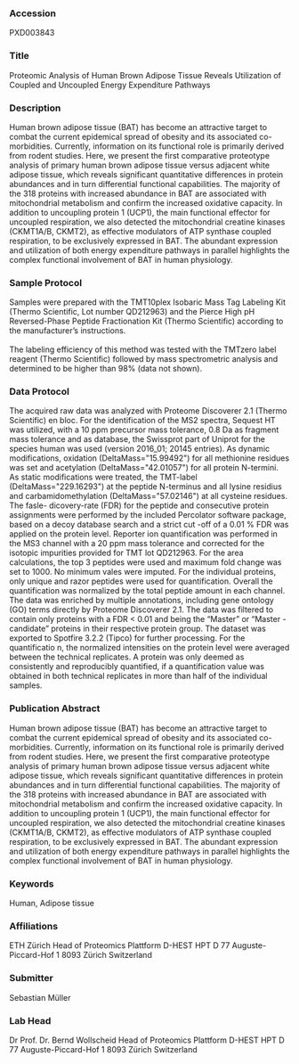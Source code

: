### Accession
PXD003843

### Title
Proteomic Analysis of Human Brown Adipose Tissue Reveals Utilization of Coupled and Uncoupled Energy Expenditure Pathways

### Description
Human brown adipose tissue (BAT) has become an attractive target to combat the current epidemical spread of obesity and its associated co-morbidities. Currently, information on its functional role is primarily derived from rodent studies. Here, we present the first comparative proteotype analysis of primary human brown adipose tissue versus adjacent white adipose tissue, which reveals significant quantitative differences in protein abundances and in turn differential functional capabilities. The majority of the 318 proteins with increased abundance in BAT are associated with mitochondrial metabolism and confirm the increased oxidative capacity. In addition to uncoupling protein 1 (UCP1), the main functional effector for uncoupled respiration, we also detected the mitochondrial creatine kinases (CKMT1A/B, CKMT2), as effective modulators of ATP synthase coupled respiration, to be exclusively expressed in BAT. The abundant expression and utilization of both energy expenditure pathways in parallel highlights the complex functional involvement of BAT in human physiology.

### Sample Protocol
Samples were prepared with the TMT10plex Isobaric Mass Tag Labeling Kit (Thermo Scientific, Lot number QD212963) and the Pierce High pH Reversed-Phase Peptide Fractionation Kit (Thermo Scientific) according to the manufacturer’s instructions.<br><br>The labeling efficiency of this method was tested with the TMTzero label reagent (Thermo Scientific) followed by mass spectrometric analysis and determined to be higher than 98% (data not shown).

### Data Protocol
The  acquired  raw  data  was  analyzed  with  Proteome  Discoverer  2.1  (Thermo  Scientific)  en  bloc.  For  the  identification  of  the  MS2  spectra,  Sequest  HT  was  utilized,  with  a  10  ppm  precursor  mass  tolerance, 0.8 Da as fragment mass tolerance and as database, the Swissprot part of Uniprot for the species  human  was  used  (version  2016_01;  20145  entries).  As  dynamic  modifications,  oxidation  (DeltaMass="15.99492")  for  all  methionine  residues  was  set  and  acetylation  (DeltaMass="42.01057")  for all protein N-termini. As static modifications were treated, the TMT-label (DeltaMass="229.16293") at the peptide N-terminus and all lysine residius and carbamidomethylation (DeltaMass="57.02146") at all   cysteine   residues.   The   fasle- dicovery-rate   (FDR)   for   the   peptide   and   consecutive   protein   assignments  were  performed  by  the  included  Percolator  software  package,  based  on  a  decoy  database search and a strict cut -off of a 0.01 % FDR was applied on the protein level. Reporter  ion  quantification  was  performed  in  the  MS3  channel  with  a  20 ppm  mass  tolerance  and  corrected for the isotopic impurities provided for TMT lot QD212963. For the area calculations, the top 3  peptides  were  used  and  maximum  fold  change  was  set  to  1000.  No  minimum  vales  were  imputed.  For  the  individual  proteins,  only  unique  and  razor  peptides  were  used  for  quantification.  Overall  the  quantification was normalized by the total peptide amount in each channel. The data was enriched by multiple annotations, including gene ontology (GO) terms directly by Proteome Discoverer 2.1. The  data  was  filtered  to  contain  only  proteins  with  a  FDR  <  0.01  and  being  the  “Master”  or  “Master - candidate”  proteins  in  their  respective  protein  group.  The  dataset  was  exported  to  Spotfire  3.2.2  (Tipco) for further processing. For  the  quantificatio n,  the  normalized  intensities  on  the  protein  level  were  averaged  between  the  technical  replicates.  A  protein  was  only  deemed  as  consistently  and  reproducibly  quantified,  if  a  quantification  value  was  obtained  in  both  technical  replicates  in  more  than  half  of  the  individual  samples.

### Publication Abstract
Human brown adipose tissue (BAT) has become an attractive target to combat the current epidemical spread of obesity and its associated co-morbidities. Currently, information on its functional role is primarily derived from rodent studies. Here, we present the first comparative proteotype analysis of primary human brown adipose tissue versus adjacent white adipose tissue, which reveals significant quantitative differences in protein abundances and in turn differential functional capabilities. The majority of the 318 proteins with increased abundance in BAT are associated with mitochondrial metabolism and confirm the increased oxidative capacity. In addition to uncoupling protein 1 (UCP1), the main functional effector for uncoupled respiration, we also detected the mitochondrial creatine kinases (CKMT1A/B, CKMT2), as effective modulators of ATP synthase coupled respiration, to be exclusively expressed in BAT. The abundant expression and utilization of both energy expenditure pathways in parallel highlights the complex functional involvement of BAT in human physiology.

### Keywords
Human, Adipose tissue

### Affiliations
ETH Zürich
Head of Proteomics Plattform D-HEST HPT D 77 Auguste-Piccard-Hof 1 8093 Zürich Switzerland

### Submitter
Sebastian Müller

### Lab Head
Dr Prof. Dr. Bernd Wollscheid
Head of Proteomics Plattform D-HEST HPT D 77 Auguste-Piccard-Hof 1 8093 Zürich Switzerland


